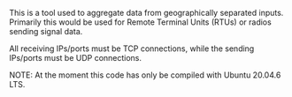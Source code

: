 This is a tool used to aggregate data from geographically separated inputs. Primarily this would be used for Remote Terminal Units (RTUs) or radios sending signal data.

All receiving IPs/ports must be TCP connections, while the sending IPs/ports must be UDP connections.

NOTE: At the moment this code has only be compiled with Ubuntu 20.04.6 LTS.
